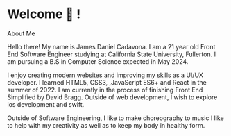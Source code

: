 # Welcome :wave: !

About Me

Hello there! My name is James Daniel Cadavona. I am a 21 year old Front End Software Engineer studying at California State University, Fullerton. I am pursuing a B.S in Computer Science expected in May 2024.

I enjoy creating modern websites and improving my skills as a UI/UX developer. I learned HTML5, CSS3, ,JavaScript ES6+ and React in the summer of 2022. I am currently in the process of finishing Front End Simplified by David Bragg. Outside of web development, I wish to explore ios development and swift.

Outside of Software Engineering, I like to make choreography to music I like to help with my creativity as well as to keep my body in healthy form. 
